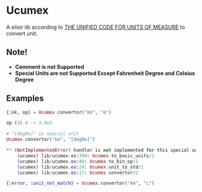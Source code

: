 # Ucumex

A elixir lib according to [THE UNIFIED CODE FOR UNITS OF MEASURE](http://unitsofmeasure.org/ucum.html) to convert unit.

## Note!

- **Comment is not Supported**
- **Special Units are not Supported Except Fahrenheit Degree and Celsius Degree**

## Examples

```elixir
{:ok, op} = Ucumex.convertor("km", "m")

op.(3) # -> 3.0e3
```

```elixir
# "[degRe]" is special unit
Ucumex.convertor("km", "[degRe]")

** (NotImplementedError) handler is not implemented for this special unit.
    (ucumex) lib/ucumex.ex:390: Ucumex.to_basic_units/1
    (ucumex) lib/ucumex.ex:48: Ucumex.to_bin_op/2
    (ucumex) lib/ucumex.ex:24: Ucumex.unit_to_std/1
    (ucumex) lib/ucumex.ex:17: Ucumex.convertor/2
```

```elixir
{:error, :unit_not_match} = Ucumex.convertor("km", "L")
```
